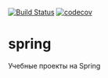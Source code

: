 [![Build Status](https://travis-ci.org/rumyantsev-alexey/spring.svg?branch=master)](https://travis-ci.org/rumyantsev-alexey/spring)
[![codecov](https://codecov.io/gh/rumyantsev-alexey/spring/branch/master/graph/badge.svg)](https://codecov.io/gh/rumyantsev-alexey/spring)
# spring

Учебные проекты на Spring

